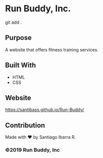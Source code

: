 # Run Buddy, Inc.
git add .
## Purpose
A website that offers fitness training services. 

## Built With
* HTML
* CSS

## Website
  https://santibass.github.io/Run-Buddy/

## Contribution
Made with ❤️ by Santiago Ibarra R.
### ©️2019 Run Buddy, Inc
